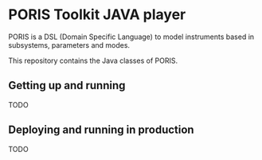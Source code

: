 # PORIS Toolkit JAVA player

PORIS is a DSL (Domain Specific Language) to model instruments based in subsystems, parameters and modes.

This repository contains the Java classes of PORIS.

## Getting up and running

TODO

## Deploying and running in production

TODO
